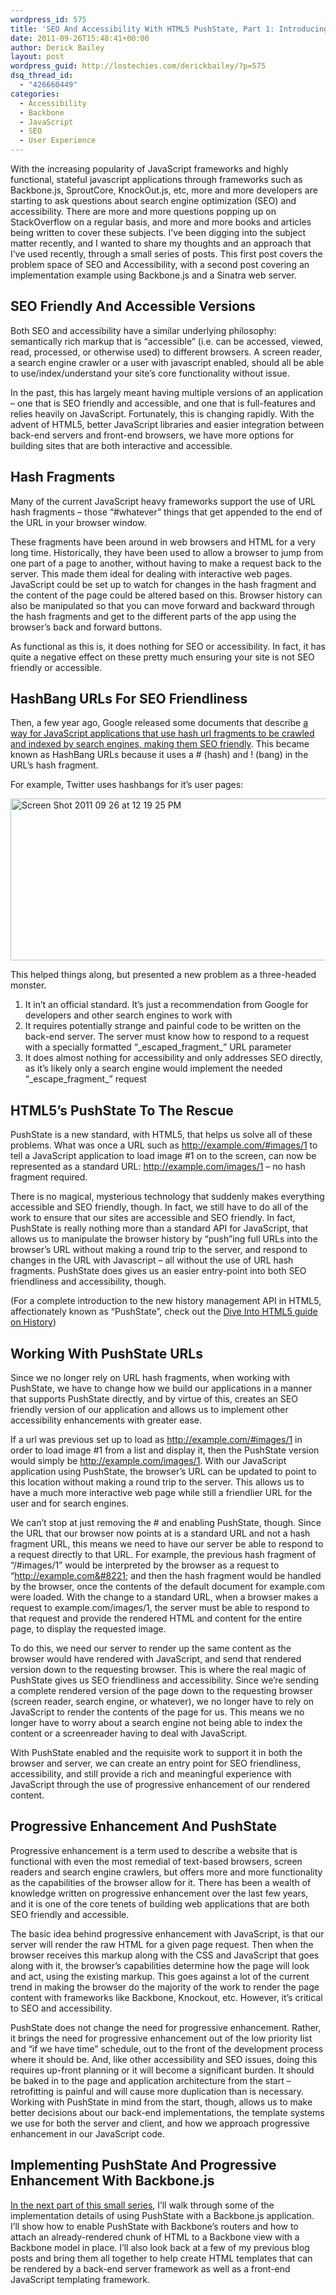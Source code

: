 ```yaml
---
wordpress_id: 575
title: 'SEO And Accessibility With HTML5 PushState, Part 1: Introducing PushState'
date: 2011-09-26T15:48:41+00:00
author: Derick Bailey
layout: post
wordpress_guid: http://lostechies.com/derickbailey/?p=575
dsq_thread_id:
  - "426660449"
categories:
  - Accessibility
  - Backbone
  - JavaScript
  - SEO
  - User Experience
---
```

With the increasing popularity of JavaScript frameworks and highly functional, stateful javascript applications through frameworks such as Backbone.js, SproutCore, KnockOut.js, etc, more and more developers are starting to ask questions about search engine optimization (SEO) and accessibility. There are more and more questions popping up on StackOverflow on a regular basis, and more and more books and articles being written to cover these subjects. I&#8217;ve been digging into the subject matter recently, and I wanted to share my thoughts and an approach that I&#8217;ve used recently, through a small series of posts. This first post covers the problem space of SEO and Accessibility, with a second post covering an implementation example using Backbone.js and a Sinatra web server.

## SEO Friendly And Accessible Versions

Both SEO and accessibility have a similar underlying philosophy: semantically rich markup that is &#8220;accessible&#8221; (i.e. can be accessed, viewed, read, processed, or otherwise used) to different browsers. A screen reader, a search engine crawler or a user with javascript enabled, should all be able to use/index/understand your site&#8217;s core functionality without issue.

In the past, this has largely meant having multiple versions of an application &#8211; one that is SEO friendly and accessible, and one that is full-features and relies heavily on JavaScript. Fortunately, this is changing rapidly. With the advent of HTML5, better JavaScript libraries and easier integration between back-end servers and front-end browsers, we have more options for building sites that are both interactive and accessible.

## Hash Fragments

Many of the current JavaScript heavy frameworks support the use of URL hash fragments &#8211; those &#8220;#whatever&#8221; things that get appended to the end of the URL in your browser window.

These fragments have been around in web browsers and HTML for a very long time. Historically, they have been used to allow a browser to jump from one part of a page to another, without having to make a request back to the server. This made them ideal for dealing with interactive web pages. JavaScript could be set up to watch for changes in the hash fragment and the content of the page could be altered based on this. Browser history can also be manipulated so that you can move forward and backward through the hash fragments and get to the different parts of the app using the browser&#8217;s back and forward buttons.

As functional as this is, it does nothing for SEO or accessibility. In fact, it has quite a negative effect on these pretty much ensuring your site is not SEO friendly or accessible.

## HashBang URLs For SEO Friendliness

Then, a few year ago, Google released some documents that describe [a way for JavaScript applications that use hash url fragments to be crawled and indexed by search engines, making them SEO friendly](http://code.google.com/web/ajaxcrawling/docs/specification.html). This became known as HashBang URLs because it uses a # (hash) and ! (bang) in the URL&#8217;s hash fragment.

For example, Twitter uses hashbangs for it&#8217;s user pages:

<img title="Screen Shot 2011-09-26 at 12.19.25 PM.png" src="http://lostechies.com/derickbailey/files/2011/09/Screen-Shot-2011-09-26-at-12.19.25-PM.png" border="0" alt="Screen Shot 2011 09 26 at 12 19 25 PM" width="552" height="259" />

This helped things along, but presented a new problem as a three-headed monster.

  1. It in&#8217;t an official standard. It&#8217;s just a recommendation from Google for developers and other search engines to work with
  2. It requires potentially strange and painful code to be written on the back-end server. The server must know how to respond to a request with a specially formatted &#8220;\_escaped\_fragment_&#8221; URL parameter
  3. It does almost nothing for accessibility and only addresses SEO directly, as it&#8217;s likely only a search engine would implement the needed &#8220;\_escape\_fragment_&#8221; request

## HTML5&#8217;s PushState To The Rescue

PushState is a new standard, with HTML5, that helps us solve all of these problems. What was once a URL such as http://example.com/#images/1 to tell a JavaScript application to load image #1 on to the screen, can now be represented as a standard URL: http://example.com/images/1 &#8211; no hash fragment required.

There is no magical, mysterious technology that suddenly makes everything accessible and SEO friendly, though. In fact, we still have to do all of the work to ensure that our sites are accessible and SEO friendly. In fact, PushState is really nothing more than a standard API for JavaScript, that allows us to manipulate the browser history by &#8220;push&#8221;ing full URLs into the browser&#8217;s URL without making a round trip to the server, and respond to changes in the URL with Javascript &#8211; all without the use of URL hash fragments. PushState does gives us an easier entry-point into both SEO friendliness and accessibility, though.

(For a complete introduction to the new history management API in HTML5, affectionately known as &#8220;PushState&#8221;, check out the [Dive Into HTML5 guide on History](http://diveintohtml5.info/history.html))

## Working With PushState URLs

Since we no longer rely on URL hash fragments, when working with PushState, we have to change how we build our applications in a manner that supports PushState directly, and by virtue of this, creates an SEO friendly version of our application and allows us to implement other accessibility enhancements with greater ease.

If a url was previous set up to load as http://example.com/#images/1 in order to load image #1 from a list and display it, then the PushState version would simply be http://example.com/images/1. With our JavaScript application using PushState, the browser&#8217;s URL can be updated to point to this location without making a round trip to the server. This allows us to have a much more interactive web page while still a friendlier URL for the user and for search engines.

We can&#8217;t stop at just removing the # and enabling PushState, though. Since the URL that our browser now points at is a standard URL and not a hash fragment URL, this means we need to have our server be able to respond to a request directly to that URL. For example, the previous hash fragment of &#8220;/#images/1&#8221; would be interpreted by the browser as a request to &#8220;http://example.com&#8221; and then the hash fragment would be handled by the browser, once the contents of the default document for example.com were loaded. With the change to a standard URL, when a browser makes a request to example.com/images/1, the server must be able to respond to that request and provide the rendered HTML and content for the entire page, to display the requested image.

To do this, we need our server to render up the same content as the browser would have rendered with JavaScript, and send that rendered version down to the requesting browser. This is where the real magic of PushState gives us SEO friendliness and accessibility. Since we&#8217;re sending a complete rendered version of the page down to the requesting browser (screen reader, search engine, or whatever), we no longer have to rely on JavaScript to render the contents of the page for us. This means we no longer have to worry about a search engine not being able to index the content or a screenreader having to deal with JavaScript.

With PushState enabled and the requisite work to support it in both the browser and server, we can create an entry point for SEO friendliness, accessibility, and still provide a rich and meaningful experience with JavaScript through the use of progressive enhancement of our rendered content.

## Progressive Enhancement And PushState

Progressive enhancement is a term used to describe a website that is functional with even the most remedial of text-based browsers, screen readers and search engine crawlers, but offers more and more functionality as the capabilities of the browser allow for it. There has been a wealth of knowledge written on progressive enhancement over the last few years, and it is one of the core tenets of building web applications that are both SEO friendly and accessible.

The basic idea behind progressive enhancement with JavaScript, is that our server will render the raw HTML for a given page request. Then when the browser receives this markup along with the CSS and JavaScript that goes along with it, the browser&#8217;s capabilities determine how the page will look and act, using the existing markup. This goes against a lot of the current trend in making the browser do the majority of the work to render the page content with frameworks like Backbone, Knockout, etc. However, it&#8217;s critical to SEO and accessibility.

PushState does not change the need for progressive enhancement. Rather, it brings the need for progressive enhancement out of the low priority list and &#8220;if we have time&#8221; schedule, out to the front of the development process where it should be. And, like other accessibility and SEO issues, doing this requires up-front planning or it will become a significant burden. It should be baked in to the page and application architecture from the start &#8211; retrofitting is painful and will cause more duplication than is necessary. Working with PushState in mind from the start, though, allows us to make better decisions about our back-end implementations, the template systems we use for both the server and client, and how we approach progressive enhancement in our JavaScript code.

## Implementing PushState And Progressive Enhancement With Backbone.js

[In the next part of this small series](http://lostechies.com/derickbailey/2011/09/26/seo-and-accessibility-with-html5-pushstate-part-2-progressive-enhancement-with-backbone-js/), I&#8217;ll walk through some of the implementation details of using PushState with a Backbone.js application. I&#8217;ll show how to enable PushState with Backbone&#8217;s routers and how to attach an already-rendered chunk of HTML to a Backbone view with a Backbone model in place. I&#8217;ll also look back at a few of my previous blog posts and bring them all together to help create HTML templates that can be rendered by a back-end server framework as well as a front-end JavaScript templating framework.